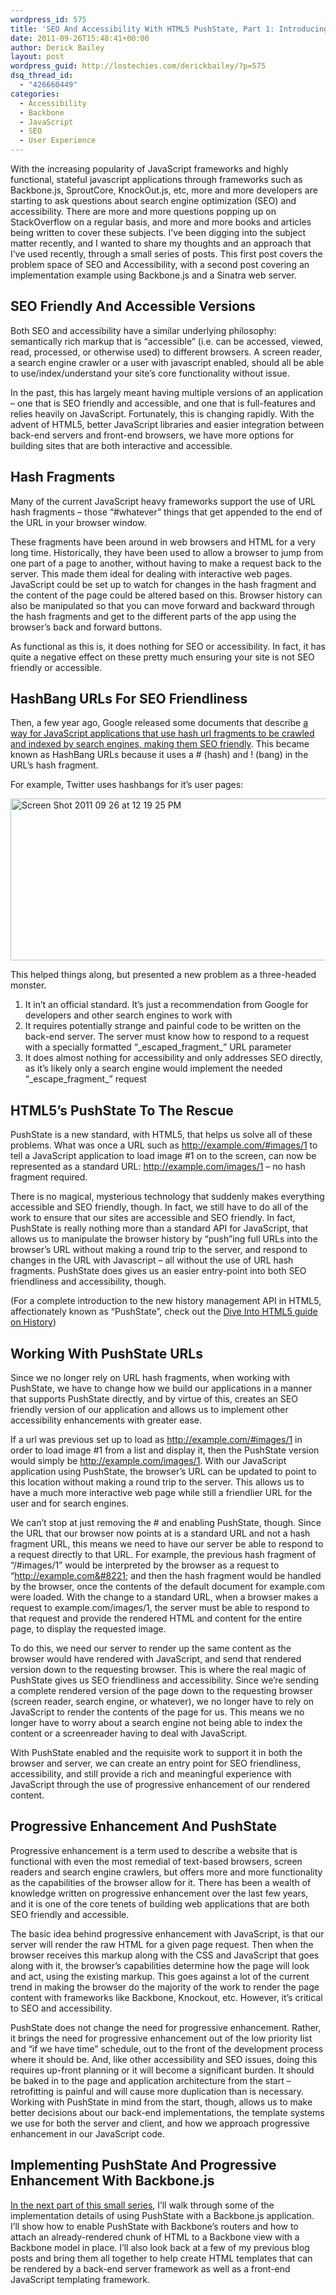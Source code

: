 ```yaml
---
wordpress_id: 575
title: 'SEO And Accessibility With HTML5 PushState, Part 1: Introducing PushState'
date: 2011-09-26T15:48:41+00:00
author: Derick Bailey
layout: post
wordpress_guid: http://lostechies.com/derickbailey/?p=575
dsq_thread_id:
  - "426660449"
categories:
  - Accessibility
  - Backbone
  - JavaScript
  - SEO
  - User Experience
---
```

With the increasing popularity of JavaScript frameworks and highly functional, stateful javascript applications through frameworks such as Backbone.js, SproutCore, KnockOut.js, etc, more and more developers are starting to ask questions about search engine optimization (SEO) and accessibility. There are more and more questions popping up on StackOverflow on a regular basis, and more and more books and articles being written to cover these subjects. I&#8217;ve been digging into the subject matter recently, and I wanted to share my thoughts and an approach that I&#8217;ve used recently, through a small series of posts. This first post covers the problem space of SEO and Accessibility, with a second post covering an implementation example using Backbone.js and a Sinatra web server.

## SEO Friendly And Accessible Versions

Both SEO and accessibility have a similar underlying philosophy: semantically rich markup that is &#8220;accessible&#8221; (i.e. can be accessed, viewed, read, processed, or otherwise used) to different browsers. A screen reader, a search engine crawler or a user with javascript enabled, should all be able to use/index/understand your site&#8217;s core functionality without issue.

In the past, this has largely meant having multiple versions of an application &#8211; one that is SEO friendly and accessible, and one that is full-features and relies heavily on JavaScript. Fortunately, this is changing rapidly. With the advent of HTML5, better JavaScript libraries and easier integration between back-end servers and front-end browsers, we have more options for building sites that are both interactive and accessible.

## Hash Fragments

Many of the current JavaScript heavy frameworks support the use of URL hash fragments &#8211; those &#8220;#whatever&#8221; things that get appended to the end of the URL in your browser window.

These fragments have been around in web browsers and HTML for a very long time. Historically, they have been used to allow a browser to jump from one part of a page to another, without having to make a request back to the server. This made them ideal for dealing with interactive web pages. JavaScript could be set up to watch for changes in the hash fragment and the content of the page could be altered based on this. Browser history can also be manipulated so that you can move forward and backward through the hash fragments and get to the different parts of the app using the browser&#8217;s back and forward buttons.

As functional as this is, it does nothing for SEO or accessibility. In fact, it has quite a negative effect on these pretty much ensuring your site is not SEO friendly or accessible.

## HashBang URLs For SEO Friendliness

Then, a few year ago, Google released some documents that describe [a way for JavaScript applications that use hash url fragments to be crawled and indexed by search engines, making them SEO friendly](http://code.google.com/web/ajaxcrawling/docs/specification.html). This became known as HashBang URLs because it uses a # (hash) and ! (bang) in the URL&#8217;s hash fragment.

For example, Twitter uses hashbangs for it&#8217;s user pages:

<img title="Screen Shot 2011-09-26 at 12.19.25 PM.png" src="http://lostechies.com/derickbailey/files/2011/09/Screen-Shot-2011-09-26-at-12.19.25-PM.png" border="0" alt="Screen Shot 2011 09 26 at 12 19 25 PM" width="552" height="259" />

This helped things along, but presented a new problem as a three-headed monster.

  1. It in&#8217;t an official standard. It&#8217;s just a recommendation from Google for developers and other search engines to work with
  2. It requires potentially strange and painful code to be written on the back-end server. The server must know how to respond to a request with a specially formatted &#8220;\_escaped\_fragment_&#8221; URL parameter
  3. It does almost nothing for accessibility and only addresses SEO directly, as it&#8217;s likely only a search engine would implement the needed &#8220;\_escape\_fragment_&#8221; request

## HTML5&#8217;s PushState To The Rescue

PushState is a new standard, with HTML5, that helps us solve all of these problems. What was once a URL such as http://example.com/#images/1 to tell a JavaScript application to load image #1 on to the screen, can now be represented as a standard URL: http://example.com/images/1 &#8211; no hash fragment required.

There is no magical, mysterious technology that suddenly makes everything accessible and SEO friendly, though. In fact, we still have to do all of the work to ensure that our sites are accessible and SEO friendly. In fact, PushState is really nothing more than a standard API for JavaScript, that allows us to manipulate the browser history by &#8220;push&#8221;ing full URLs into the browser&#8217;s URL without making a round trip to the server, and respond to changes in the URL with Javascript &#8211; all without the use of URL hash fragments. PushState does gives us an easier entry-point into both SEO friendliness and accessibility, though.

(For a complete introduction to the new history management API in HTML5, affectionately known as &#8220;PushState&#8221;, check out the [Dive Into HTML5 guide on History](http://diveintohtml5.info/history.html))

## Working With PushState URLs

Since we no longer rely on URL hash fragments, when working with PushState, we have to change how we build our applications in a manner that supports PushState directly, and by virtue of this, creates an SEO friendly version of our application and allows us to implement other accessibility enhancements with greater ease.

If a url was previous set up to load as http://example.com/#images/1 in order to load image #1 from a list and display it, then the PushState version would simply be http://example.com/images/1. With our JavaScript application using PushState, the browser&#8217;s URL can be updated to point to this location without making a round trip to the server. This allows us to have a much more interactive web page while still a friendlier URL for the user and for search engines.

We can&#8217;t stop at just removing the # and enabling PushState, though. Since the URL that our browser now points at is a standard URL and not a hash fragment URL, this means we need to have our server be able to respond to a request directly to that URL. For example, the previous hash fragment of &#8220;/#images/1&#8221; would be interpreted by the browser as a request to &#8220;http://example.com&#8221; and then the hash fragment would be handled by the browser, once the contents of the default document for example.com were loaded. With the change to a standard URL, when a browser makes a request to example.com/images/1, the server must be able to respond to that request and provide the rendered HTML and content for the entire page, to display the requested image.

To do this, we need our server to render up the same content as the browser would have rendered with JavaScript, and send that rendered version down to the requesting browser. This is where the real magic of PushState gives us SEO friendliness and accessibility. Since we&#8217;re sending a complete rendered version of the page down to the requesting browser (screen reader, search engine, or whatever), we no longer have to rely on JavaScript to render the contents of the page for us. This means we no longer have to worry about a search engine not being able to index the content or a screenreader having to deal with JavaScript.

With PushState enabled and the requisite work to support it in both the browser and server, we can create an entry point for SEO friendliness, accessibility, and still provide a rich and meaningful experience with JavaScript through the use of progressive enhancement of our rendered content.

## Progressive Enhancement And PushState

Progressive enhancement is a term used to describe a website that is functional with even the most remedial of text-based browsers, screen readers and search engine crawlers, but offers more and more functionality as the capabilities of the browser allow for it. There has been a wealth of knowledge written on progressive enhancement over the last few years, and it is one of the core tenets of building web applications that are both SEO friendly and accessible.

The basic idea behind progressive enhancement with JavaScript, is that our server will render the raw HTML for a given page request. Then when the browser receives this markup along with the CSS and JavaScript that goes along with it, the browser&#8217;s capabilities determine how the page will look and act, using the existing markup. This goes against a lot of the current trend in making the browser do the majority of the work to render the page content with frameworks like Backbone, Knockout, etc. However, it&#8217;s critical to SEO and accessibility.

PushState does not change the need for progressive enhancement. Rather, it brings the need for progressive enhancement out of the low priority list and &#8220;if we have time&#8221; schedule, out to the front of the development process where it should be. And, like other accessibility and SEO issues, doing this requires up-front planning or it will become a significant burden. It should be baked in to the page and application architecture from the start &#8211; retrofitting is painful and will cause more duplication than is necessary. Working with PushState in mind from the start, though, allows us to make better decisions about our back-end implementations, the template systems we use for both the server and client, and how we approach progressive enhancement in our JavaScript code.

## Implementing PushState And Progressive Enhancement With Backbone.js

[In the next part of this small series](http://lostechies.com/derickbailey/2011/09/26/seo-and-accessibility-with-html5-pushstate-part-2-progressive-enhancement-with-backbone-js/), I&#8217;ll walk through some of the implementation details of using PushState with a Backbone.js application. I&#8217;ll show how to enable PushState with Backbone&#8217;s routers and how to attach an already-rendered chunk of HTML to a Backbone view with a Backbone model in place. I&#8217;ll also look back at a few of my previous blog posts and bring them all together to help create HTML templates that can be rendered by a back-end server framework as well as a front-end JavaScript templating framework.